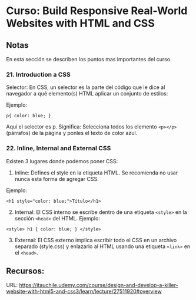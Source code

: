 # Curso: Build Responsive Real-World Websites with HTML and CSS

## Notas 
En esta sección se describen los puntos mas importantes del curso.

### 21. Introduction a CSS
Selector: En CSS, un selector es la parte del código que le dice al navegador a qué elemento(s) HTML aplicar un conjunto de estilos:

Ejemplo:

`p{
    color: blue;
}`

Aquí el selector es p.
Significa: Selecciona todos los elemento `<p></p>` (párrafos) de la página y ponles el texto de color azul.

### 22. Inline, Internal and External CSS

Existen 3 lugares donde podemos poner CSS:

1. Inline: Defines el style en la etiqueta HTML. Se recomienda no usar nunca esta forma de agregar CSS.

Ejemplo:

`<h1 style="color: blue;">Título</h1>`


2. Internal: El CSS interno se escribe dentro de una etiqueta `<style>` en la sección `<head>` del HTML.
Ejemplo:

`<style> h1 { color: blue; } </style>`


3. External: El CSS externo implica escribir todo el CSS en un archivo separado (style.css) y enlazarlo al HTML usando una etiqueta `<link>` en el `<head>`.


## Recursos:
URL: https://itauchile.udemy.com/course/design-and-develop-a-killer-website-with-html5-and-css3/learn/lecture/27511920#overview

